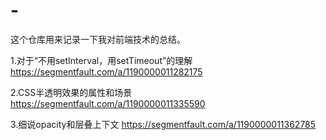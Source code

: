# -
这个仓库用来记录一下我对前端技术的总结。

1.对于“不用setInterval，用setTimeout”的理解 https://segmentfault.com/a/1190000011282175

2.CSS半透明效果的属性和场景 https://segmentfault.com/a/1190000011335590

3.细说opacity和层叠上下文 https://segmentfault.com/a/1190000011362785
